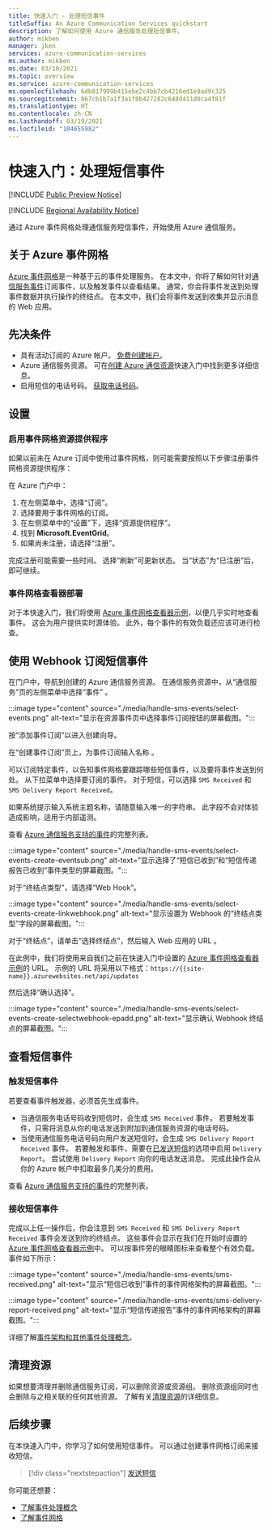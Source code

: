 ```yaml
---
title: 快速入门 - 处理短信事件
titleSuffix: An Azure Communication Services quickstart
description: 了解如何使用 Azure 通信服务处理短信事件。
author: mikben
manager: jken
services: azure-communication-services
ms.author: mikben
ms.date: 03/10/2021
ms.topic: overview
ms.service: azure-communication-services
ms.openlocfilehash: 6db817999b415ebe2c4bb7cb4216ed1e9ad9c325
ms.sourcegitcommit: 867cb1b7a1f3a1f0b427282c648d411d0ca4f81f
ms.translationtype: HT
ms.contentlocale: zh-CN
ms.lasthandoff: 03/19/2021
ms.locfileid: "104655982"
---
```

# <a name="quickstart-handle-sms-events"></a>快速入门：处理短信事件

[!INCLUDE [Public Preview Notice](../../includes/public-preview-include.md)]


[!INCLUDE [Regional Availability Notice](../../includes/regional-availability-include.md)]

通过 Azure 事件网格处理通信服务短信事件，开始使用 Azure 通信服务。

## <a name="about-azure-event-grid"></a>关于 Azure 事件网格

[Azure 事件网格](../../../event-grid/overview.md)是一种基于云的事件处理服务。 在本文中，你将了解如何针对[通信服务事件](../../../event-grid/event-schema-communication-services.md)订阅事件，以及触发事件以查看结果。 通常，你会将事件发送到处理事件数据并执行操作的终结点。 在本文中，我们会将事件发送到收集并显示消息的 Web 应用。

## <a name="prerequisites"></a>先决条件
- 具有活动订阅的 Azure 帐户。 [免费创建帐户](https://azure.microsoft.com/free/?WT.mc_id=A261C142F)。
- Azure 通信服务资源。 可在[创建 Azure 通信资源](../create-communication-resource.md)快速入门中找到更多详细信息。
- 启用短信的电话号码。 [获取电话号码](./get-phone-number.md)。

## <a name="setting-up"></a>设置

### <a name="enable-event-grid-resource-provider"></a>启用事件网格资源提供程序

如果以前未在 Azure 订阅中使用过事件网格，则可能需要按照以下步骤注册事件网格资源提供程序：

在 Azure 门户中：

1. 在左侧菜单中，选择“订阅”。 
2. 选择要用于事件网格的订阅。
3. 在左侧菜单中的“设置”下，选择“资源提供程序”。  
4. 找到 **Microsoft.EventGrid**。
5. 如果尚未注册，请选择“注册”。 

完成注册可能需要一些时间。 选择“刷新”可更新状态。  当“状态”为“已注册”后，即可继续。  

### <a name="event-grid-viewer-deployment"></a>事件网格查看器部署

对于本快速入门，我们将使用 [Azure 事件网格查看器示例](/samples/azure-samples/azure-event-grid-viewer/azure-event-grid-viewer/)，以便几乎实时地查看事件。 这会为用户提供实时源体验。 此外，每个事件的有效负载还应该可进行检查。

## <a name="subscribe-to-the-sms-events-using-web-hooks"></a>使用 Webhook 订阅短信事件

在门户中，导航到创建的 Azure 通信服务资源。 在通信服务资源中，从“通信服务”页的左侧菜单中选择“事件” 。

:::image type="content" source="./media/handle-sms-events/select-events.png" alt-text="显示在资源事件页中选择事件订阅按钮的屏幕截图。":::

按“添加事件订阅”以进入创建向导。

在“创建事件订阅”页上，为事件订阅输入名称 。

可以订阅特定事件，以告知事件网格要跟踪哪些短信事件，以及要将事件发送到何处。 从下拉菜单中选择要订阅的事件。 对于短信，可以选择 `SMS Received` 和 `SMS Delivery Report Received`。

如果系统提示输入系统主题名称，请随意输入唯一的字符串。 此字段不会对体验造成影响，适用于内部遥测。

查看 [Azure 通信服务支持的事件](https://docs.microsoft.com/azure/event-grid/event-schema-communication-services)的完整列表。

:::image type="content" source="./media/handle-sms-events/select-events-create-eventsub.png" alt-text="显示选择了“短信已收到”和“短信传递报告已收到”事件类型的屏幕截图。":::

对于“终结点类型”，请选择“Web Hook”。 

:::image type="content" source="./media/handle-sms-events/select-events-create-linkwebhook.png" alt-text="显示设置为 Webhook 的“终结点类型”字段的屏幕截图。":::

对于“终结点”，请单击“选择终结点”，然后输入 Web 应用的 URL 。

在此例中，我们将使用来自我们之前在快速入门中设置的 [Azure 事件网格查看器示例](/samples/azure-samples/azure-event-grid-viewer/azure-event-grid-viewer/)的 URL。 示例的 URL 将采用以下格式：`https://{{site-name}}.azurewebsites.net/api/updates`

然后选择“确认选择”。

:::image type="content" source="./media/handle-sms-events/select-events-create-selectwebhook-epadd.png" alt-text="显示确认 Webhook 终结点的屏幕截图。":::

## <a name="viewing-sms-events"></a>查看短信事件

### <a name="triggering-sms-events"></a>触发短信事件

若要查看事件触发器，必须首先生成事件。

- 当通信服务电话号码收到短信时，会生成 `SMS Received` 事件。 若要触发事件，只需将消息从你的电话发送到附加到通信服务资源的电话号码。
- 当使用通信服务电话号码向用户发送短信时，会生成 `SMS Delivery Report Received` 事件。 若要触发和事件，需要在[已发送短信](../telephony-sms/send.md)的选项中启用 `Delivery Report`。 尝试使用 `Delivery Report` 向你的电话发送消息。 完成此操作会从你的 Azure 帐户中扣取最多几美分的费用。

查看 [Azure 通信服务支持的事件](https://docs.microsoft.com/azure/event-grid/event-schema-communication-services)的完整列表。

### <a name="receiving-sms-events"></a>接收短信事件

完成以上任一操作后，你会注意到 `SMS Received` 和 `SMS Delivery Report Received` 事件会发送到你的终结点。 这些事件会显示在我们在开始时设置的 [Azure 事件网格查看器示例](/samples/azure-samples/azure-event-grid-viewer/azure-event-grid-viewer/)中。 可以按事件旁的眼睛图标来查看整个有效负载。 事件如下所示：

:::image type="content" source="./media/handle-sms-events/sms-received.png" alt-text="显示“短信已收到”事件的事件网格架构的屏幕截图。":::

:::image type="content" source="./media/handle-sms-events/sms-delivery-report-received.png" alt-text="显示“短信传递报告”事件的事件网格架构的屏幕截图。":::

详细了解[事件架构和其他事件处理概念](https://docs.microsoft.com/azure/event-grid/event-schema-communication-services)。

## <a name="clean-up-resources"></a>清理资源

如果想要清理并删除通信服务订阅，可以删除资源或资源组。 删除资源组同时也会删除与之相关联的任何其他资源。 了解有关[清理资源](../create-communication-resource.md#clean-up-resources)的详细信息。

## <a name="next-steps"></a>后续步骤

在本快速入门中，你学习了如何使用短信事件。 可以通过创建事件网格订阅来接收短信。

> [!div class="nextstepaction"]
> [发送短信](../telephony-sms/send.md)

你可能还想要：

 - [了解事件处理概念](../../../event-grid/event-schema-communication-services.md)
 - [了解事件网格](../../../event-grid/overview.md)
